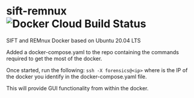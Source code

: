 # sift-remnux  ![Docker Cloud Build Status](https://img.shields.io/docker/cloud/build/digitalsleuth/sift-remnux)
SIFT and REMnux Docker based on Ubuntu 20.04 LTS

Added a docker-compose.yaml to the repo containing the commands required to get the most of the docker.

Once started, run the following: `ssh -X forensics@<ip>` where <ip> is the IP of the docker you identify in the docker-compose.yaml file. 
  
This will provide GUI functionality from within the docker.
